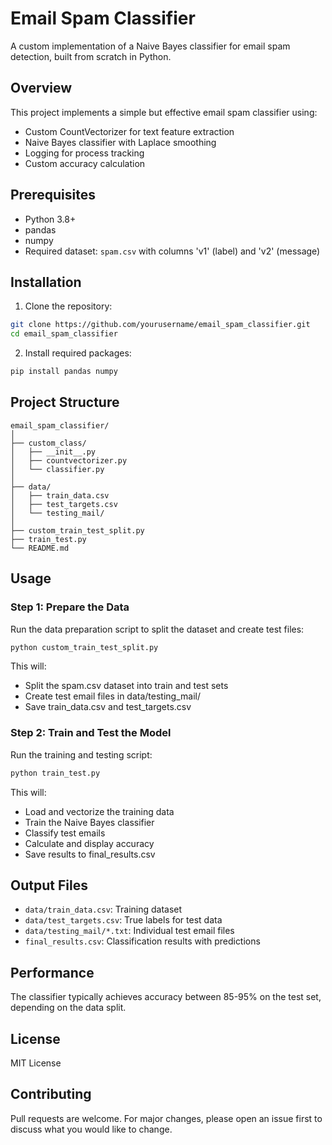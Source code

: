 # Email Spam Classifier

A custom implementation of a Naive Bayes classifier for email spam detection, built from scratch in Python.

## Overview
This project implements a simple but effective email spam classifier using:
- Custom CountVectorizer for text feature extraction
- Naive Bayes classifier with Laplace smoothing
- Logging for process tracking
- Custom accuracy calculation

## Prerequisites
- Python 3.8+
- pandas
- numpy
- Required dataset: `spam.csv` with columns 'v1' (label) and 'v2' (message)

## Installation
1. Clone the repository:
```bash
git clone https://github.com/yourusername/email_spam_classifier.git
cd email_spam_classifier
```

2. Install required packages:
```bash
pip install pandas numpy
```

## Project Structure
```
email_spam_classifier/
│
├── custom_class/
│   ├── __init__.py
│   ├── countvectorizer.py
│   └── classifier.py
│
├── data/
│   ├── train_data.csv
│   ├── test_targets.csv
│   └── testing_mail/
│
├── custom_train_test_split.py
├── train_test.py
└── README.md
```

## Usage

### Step 1: Prepare the Data
Run the data preparation script to split the dataset and create test files:
```bash
python custom_train_test_split.py
```
This will:
- Split the spam.csv dataset into train and test sets
- Create test email files in data/testing_mail/
- Save train_data.csv and test_targets.csv

### Step 2: Train and Test the Model
Run the training and testing script:
```bash
python train_test.py
```
This will:
- Load and vectorize the training data
- Train the Naive Bayes classifier
- Classify test emails
- Calculate and display accuracy
- Save results to final_results.csv

## Output Files
- `data/train_data.csv`: Training dataset
- `data/test_targets.csv`: True labels for test data
- `data/testing_mail/*.txt`: Individual test email files
- `final_results.csv`: Classification results with predictions

## Performance
The classifier typically achieves accuracy between 85-95% on the test set, depending on the data split.

## License
MIT License

## Contributing
Pull requests are welcome. For major changes, please open an issue first to discuss what you would like to change.